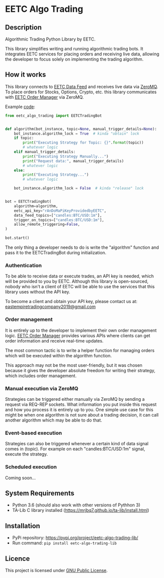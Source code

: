 EETC Algo Trading
=====================

Description
-----------
Algorithmic Trading Python Library by EETC.

This library simplifies writing and running algorithmic trading bots.
It integrates EETC services for placing orders and receiving live data, allowing the developer
to focus solely on implementing the trading algorithm.


How it works
------------
This library connects to [EETC Data Feed](https://github.com/delicmakaveli/eetc-data-feed) and receives live data via [ZeroMQ](http://zeromq.org/).
To place orders for Stocks, Options, Crypto, etc. this library communicates with [EETC Order Manager](https://github.com/delicmakaveli/eetc-order-manager-crypto) via ZeroMQ.

Example [code](https://github.com/delicmakaveli/eetc-trading-lib-python/blob/master/examples/simple.py):
```python
from eetc_algo_trading import EETCTradingBot


def algorithm(bot_instance, topic=None, manual_trigger_details=None):
    bot_instance.algorithm_lock = True  # kinda "obtain" lock
    if topic:
        print("Executing Strategy for Topic: {}".format(topic))
        # whatever logic
    elif manual_trigger_details:
        print("Executing Strategy Manually...")
        print("Request data:", manual_trigger_details)
        # whatever logic
    else:
        print("Executing Strategy...")
        # whatever logic

    bot_instance.algorithm_lock = False  # kinda "release" lock


bot = EETCTradingBot(
    algorithm=algorithm,
    eetc_api_key="rAnDoMaPiKeyProvidedbyEETC",
    data_feed_topics=["candles:BTC/USD:1m"],
    trigger_on_topics=["candles:BTC/USD:1m"],
    allow_remote_triggering=False,
)

bot.start()
```

The only thing a developer needs to do is write the "algorithm" function and pass it to the EETCTradingBot during initialization.

### Authentication
To be able to receive data or execute trades, an API key is needed, which will be provided to you by EETC.
Although this library is open-sourced, nobody who isn't a client of EETC will be able to use the services that this library uses without the API key.

To become a client and obtain your API key, please contact us at: [eastempiretradingcompany2019@gmail.com](eastempiretradingcompany2019@gmail.com)

### Order management
It is entirely up to the developer to implement their own order management logic.
[EETC Order Manager](https://github.com/delicmakaveli/eetc-order-manager-crypto) provides various APIs where clients can get order information and receive real-time updates.

The most common tactic is to write a helper function for managing orders which will be executed within the algorithm function.

This approach may not be the most user-friendly, but it was chosen because it gives the developer absolute freedom for writing their strategy, which includes order management.

### Manual execution via ZeroMQ
Strategies can be triggered either manually via ZeroMQ by sending a request via REQ-REP sockets.
What information you put inside this request and how you process it is entirely up to you.
One simple use case for this might be when one algorithm is not sure about a trading decision, it can call
another algorithm which may be able to do that.

### Event-based execution
Strategies can also be triggered whenever a certain kind of data signal comes in (topic).
For example on each "candles:BTC/USD:1m" signal, execute the strategy.

### Scheduled execution

Coming soon...


System Requirements
-------------------
- Python 3.6 (should also work with other versions of Pythhon 3)
- TA-Lib C library installed (https://mrjbq7.github.io/ta-lib/install.html)

Installation
------------

- PyPi repository: https://pypi.org/project/eetc-algo-trading-lib/
- Run command: `pip install eetc-algo-trading-lib`

Licence
-------
This project is licensed under [GNU Public License](https://github.com/delicmakaveli/eetc-trading-lib-python/blob/master/LICENSE).
